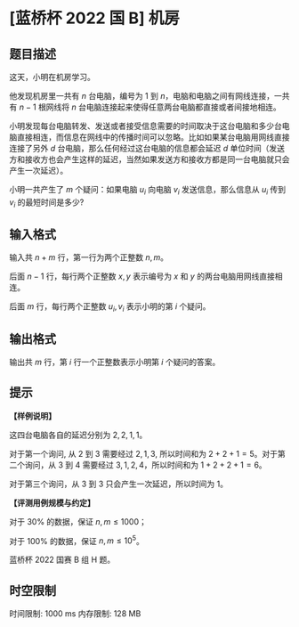 # [蓝桥杯 2022 国 B] 机房

## 题目描述

这天，小明在机房学习。

他发现机房里一共有 $n$ 台电脑，编号为 $1$ 到 $n$，电脑和电脑之间有网线连接，一共有 $n-1$ 根网线将 $n$ 台电脑连接起来使得任意两台电脑都直接或者间接地相连。

小明发现每台电脑转发、发送或者接受信息需要的时间取决于这台电脑和多少台电脑直接相连，而信息在网线中的传播时间可以忽略。比如如果某台电脑用网线直接连接了另外 $d$ 台电脑，那么任何经过这台电脑的信息都会延迟 $d$ 单位时间（发送方和接收方也会产生这样的延迟，当然如果发送方和接收方都是同一台电脑就只会产生一次延迟）。

小明一共产生了 $m$ 个疑问：如果电脑 $u_{i}$ 向电脑 $v_{i}$ 发送信息，那么信息从 $u_{i}$ 传到 $v_{i}$ 的最短时间是多少?

## 输入格式

输入共 $n+m$ 行，第一行为两个正整数 $n, m$。

后面 $n-1$ 行，每行两个正整数 $x, y$ 表示编号为 $x$ 和 $y$ 的两台电脑用网线直接相连。

后面 $m$ 行，每行两个正整数 $u_{i}, v_{i}$ 表示小明的第 $i$ 个疑问。

## 输出格式

输出共 $m$ 行，第 $i$ 行一个正整数表示小明第 $i$ 个疑问的答案。

## 提示

**【样例说明】**

这四台电脑各自的延迟分别为 $2,2,1,1$。

对于第一个询问, 从 $2$ 到 $3$ 需要经过 $2,1,3$, 所以时间和为 $2+2+1=5$。对于第二个询问，从 $3$ 到 $4$ 需要经过 $3,1,2,4$，所以时间和为 $1+2+2+1=6$。

对于第三个询问，从 $3$ 到 $3$ 只会产生一次延迟，所以时间为 $1$。

**【评测用例规模与约定】**

对于 $30 \%$ 的数据，保证 $n, m \leq 1000$；

对于 $100 \%$ 的数据，保证 $n, m \leq 10^5$。

蓝桥杯 2022 国赛 B 组 H 题。

## 时空限制

时间限制: 1000 ms
内存限制: 128 MB

